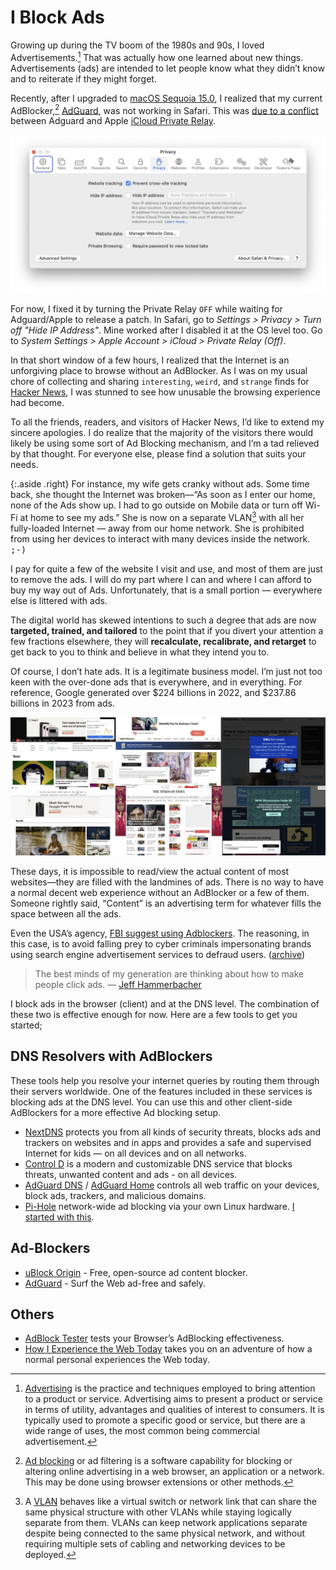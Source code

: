 # I Block Ads

Growing up during the TV boom of the 1980s and 90s, I loved Advertisements.[^Advertising] That was actually how one learned about new things. Advertisements (ads) are intended to let people know what they didn’t know and to reiterate if they might forget.

Recently, after I upgraded to [macOS Sequoia 15.0](http://apple.com/macos/macos-sequoia/), I realized that my current AdBlocker,[^Adblocking] [AdGuard](https://adguard.com/), was not working in Safari. This was [due to a conflict](https://github.com/AdguardTeam/CoreLibs/issues/1914) between Adguard and Apple [iCloud Private Relay](https://support.apple.com/en-us/102602).

<img class="large" src="/static/2024/safari-privacy-hide-ip-address.webp" alt="Safari > Privacy > Hide IP Address" loading="lazy">

For now, I fixed it by turning the Private Relay `OFF` while waiting for Adguard/Apple to release a patch. In Safari, go to _Settings > Privacy > Turn off "Hide IP Address"_. Mine worked after I disabled it at the OS level too. Go to _System Settings > Apple Account > iCloud > Private Relay (Off)_.

In that short window of a few hours, I realized that the Internet is an unforgiving place to browse without an AdBlocker. As I was on my usual chore of collecting and sharing `interesting`, `weird`, and `strange` finds for [Hacker News](/2023/hacker-news/), I was stunned to see how unusable the browsing experience had become.

To all the friends, readers, and visitors of Hacker News, I’d like to extend my sincere apologies. I do realize that the majority of the visitors there would likely be using some sort of Ad Blocking mechanism, and I’m a tad relieved by that thought. For everyone else, please find a solution that suits your needs.

{:.aside .right}
For instance, my wife gets cranky without ads. Some time back, she thought the Internet was broken—“As soon as I enter our home, none of the Ads show up. I had to go outside on Mobile data or turn off Wi-Fi at home to see my ads.” She is now on a separate VLAN[^VLAN] with all her fully-loaded Internet — away from our home network. She is prohibited from using her devices to interact with many devices inside the network. <kbd>;-)</kbd>

I pay for quite a few of the website I visit and use, and most of them are just to remove the ads. I will do my part where I can and where I can afford to buy my way out of Ads. Unfortunately, that is a small portion — everywhere else is littered with ads.

The digital world has skewed intentions to such a degree that ads are now **targeted, trained, and tailored** to the point that if you divert your attention a few fractions elsewhere, they will **recalculate, recalibrate, and retarget** to get back to you to think and believe in what they intend you to.

Of course, I don’t hate ads. It is a legitimate business model. I’m just not too keen with the over-done ads that is everywhere, and in everything. For reference, Google generated over $224 billions in 2022, and $237.86 billions in 2023 from ads.

<img class="full" src="/static/2024/ads-ads-ads.webp" alt="Ads Ads Ads" loading="lazy">

These days, it is impossible to read/view the actual content of most websites—they are filled with the landmines of ads. There is no way to have a normal decent web experience without an AdBlocker or a few of them. Someone rightly said, “Content” is an advertising term for whatever fills the space between all the ads.

Even the USA’s agency, [FBI suggest using Adblockers](https://www.ic3.gov/Media/Y2022/PSA221221). The reasoning, in this case, is to avoid falling prey to cyber criminals impersonating brands using search engine advertisement services to defraud users. ([archive](https://archive.is/3Mioj))

> The best minds of my generation are thinking about how to make people click ads. — [Jeff Hammerbacher](https://en.wikipedia.org/wiki/Jeff_Hammerbacher)

I block ads in the browser (client) and at the DNS level. The combination of these two is effective enough for now. Here are a few tools to get you started;

## DNS Resolvers with AdBlockers

These tools help you resolve your internet queries by routing them through their servers worldwide. One of the features included in these services is blocking ads at the DNS level. You can use this and other client-side AdBlockers for a more effective Ad blocking setup.

- [NextDNS](https://nextdns.io) protects you from all kinds of security threats, blocks ads and trackers on websites and in apps and provides a safe and supervised Internet for kids — on all devices and on all networks.
- [Control D](https://controld.com) is a modern and customizable DNS service that blocks threats, unwanted content and ads - on all devices.
- [AdGuard DNS](https://adguard-dns.io/) / [AdGuard Home](https://github.com/AdguardTeam/AdGuardHome) controls all web traffic on your devices, block ads, trackers, and malicious domains.
- [Pi-Hole](https://pi-hole.net) network-wide ad blocking via your own Linux hardware. [I started with this](/2019/pi-hole-blocking-ads-at-home/).

## Ad-Blockers

- [uBlock Origin](https://ublockorigin.com) - Free, open-source ad content blocker.
- [AdGuard](https://adguard.com/) - Surf the Web ad-free and safely.

## Others

- [AdBlock Tester](https://adblock-tester.com) tests your Browser’s AdBlocking effectiveness.
- [How I Experience the Web Today](https://how-i-experience-web-today.com) takes you on an adventure of how a normal personal experiences the Web today.

[^Advertising]: [Advertising](https://en.wikipedia.org/wiki/Advertising) is the practice and techniques employed to bring attention to a product or service. Advertising aims to present a product or service in terms of utility, advantages and qualities of interest to consumers. It is typically used to promote a specific good or service, but there are a wide range of uses, the most common being commercial advertisement.

[^Adblocking]: [Ad blocking](https://en.wikipedia.org/wiki/Ad_blocking) or ad filtering is a software capability for blocking or altering online advertising in a web browser, an application or a network. This may be done using browser extensions or other methods.

[^VLAN]: A [VLAN](https://en.wikipedia.org/wiki/VLAN) behaves like a virtual switch or network link that can share the same physical structure with other VLANs while staying logically separate from them. VLANs can keep network applications separate despite being connected to the same physical network, and without requiring multiple sets of cabling and networking devices to be deployed.